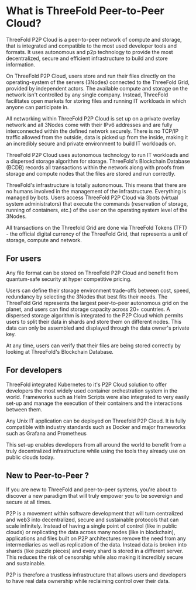 # What is ThreeFold Peer-to-Peer Cloud?

ThreeFold P2P Cloud is a peer-to-peer network of compute and storage, that is integrated and compatible to the most used developer tools and formats. It uses autonomous and p2p technology to provide the most decentralized, secure and efficient infrastructure to build and store information. 

On ThreeFold P2P Cloud, users store and run their files directly on the operating-system of the servers (3Nodes) connected to the ThreeFold Grid, provided by independent actors. The available compute and storage on the network isn't controlled by any single company. Instead, ThreeFold facilitates open markets for storing files and running IT workloads in which anyone can participate in.

All networking within ThreeFold P2P Cloud is set up on a private overlay network and all 3Nodes come with their IPv6 addresses and are fully interconnected within the defined network securely. There is no TCP/IP traffic allowed from the outside, data is picked up from the inside, making it an incredibly secure and private environment to build IT workloads on. 

ThreeFold P2P Cloud uses autonomous technology to run IT workloads and a dispersed storage algorithm for storage. ThreeFold's Blockchain Database (BCDB) records all transactions within the network along with proofs from storage and compute nodes that the files are stored and run correctly. 

ThreeFold's infrastructure is totally autonomous. This means that there are no humans involved in the management of the infrastructure. Everything is managed by bots. Users access ThreeFold P2P Cloud via 3bots (virtual system administrators) that execute the commands (reservation of storage, running of containers, etc.) of the user on the operating system level of the 3Nodes. 

All transactions on the Threefold Grid are done via ThreeFold Tokens (TFT) - the official digital currency of the ThreeFold Grid, that represents a unit of storage, compute and network.

## For users 

Any file format can be stored on ThreeFold P2P Cloud and benefit from quantum-safe security at hyper competitive pricing. 

Users can define their storage environment trade-offs between cost, speed, redundancy by selecting the 3Nodes that best fits their needs. The ThreeFold Grid represents the largest peer-to-peer autonomous grid on the planet, and users can find storage capacity across 20+ countries. A dispersed storage algorithm is integrated to the P2P Cloud which permits users to split their data in shards and store them on different nodes. This data can only be assembled and displayed through the data owner's private key.

At any time, users can verify that their files are being stored correctly by looking at ThreeFold's Blockchain Database. 

## For developers

ThreeFold integrated Kubernetes to it's P2P Cloud solution to offer developers the most widely used container orchestration system in the world. Frameworks such as Helm Scripts were also integrated to very easily set-up and manage the execution of their containers and the interactions between them. 

Any Unix IT application can be deployed on Threefold P2P Cloud. It is fully compatible with industry standards such as Docker and major frameworks such as Grafana and Prometheus

This set-up enables developers from all around the world to benefit from a truly decentralized infrastructure while using the tools they already use on public clouds today.


## New to Peer-to-Peer ?

If you are new to ThreeFold and peer-to-peer systems, you're about to discover a new paradigm that will truly empower you to be sovereign and secure at all times. 

P2P is a movement within software development that will turn centralized and web3 into decentralized, secure and sustainable protocols that can scale infinitely. Instead of having a single point of control (like in public clouds) or replicating the data across many nodes (like in blockchain), applications and files built on P2P architectures remove the need from any intermediaries as well as replication of the data. Instead data is broken into shards (like puzzle pieces) and every shard is stored in a different server. This reduces the risk of censorship while also making it incredibly secure and sustainable. 

P2P is therefore a trustless infrastructure that allows users and developers to have real data ownership while reclaiming control over their data. 